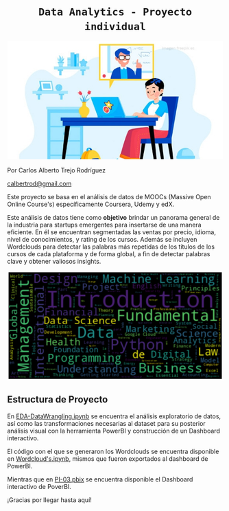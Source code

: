 # <h1 align="center">**`Data Analytics - Proyecto individual`**</h1>


![Image text](https://github.com/CharlyTrejo/DataAnalytics-PI03/blob/main/assets/12-recomendaciones-para-mejorar-la-ensenanza-en-linea.jpg)



Por Carlos Alberto Trejo Rodríguez 

calbertrod@gmail.com


Este proyecto se basa en el análisis de datos de MOOCs (Massive Open Online Course's) específicamente Coursera, Udemy y edX. 

Este análisis de datos tiene como **objetivo** brindar un panorama general de la industria para startups emergentes para insertarse de una manera eficiente.
En él se encuentran segmentadas las ventas por precio, idioma, nivel de conocimientos, y rating de los cursos. Además se incluyen Wordclouds para detectar las palabras más repetidas de los títulos de los cursos de cada plataforma y de forma global, a fin de detectar palabras clave y obtener valiosos insights.

![Image text](https://github.com/CharlyTrejo/DataAnalytics-PI03/blob/main/assets/coursera.png)

## Estructura de Proyecto
En [EDA-DataWrangling.ipynb](https://github.com/CharlyTrejo/DataAnalytics-PI03/blob/main/EDA-DataWrangling.ipynb) se encuentra el análisis exploratorio de datos, así como las transformaciones necesarias al dataset para su posterior análisis visual con la herramienta PowerBI y construcción de un Dashboard interactivo. 

El código con el que se generaron los Wordclouds se encuentra disponible en [Wordcloud's.ipynb](https://github.com/CharlyTrejo/DataAnalytics-PI03/blob/main/Wordcloud's.ipynb), mismos que fueron exportados al dashboard de PowerBI. 

Mientras que en [PI-03.pbix](https://github.com/CharlyTrejo/DataAnalytics-PI03/blob/main/PI03.pbix) se encuentra disponible el Dashboard interactivo de PoverBI. 

¡Gracias por llegar hasta aquí! 




